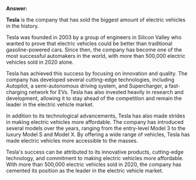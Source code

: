 

**Answer:**

**Tesla** is the company that has sold the biggest amount of electric vehicles in the history.

Tesla was founded in 2003 by a group of engineers in Silicon Valley who wanted to prove that electric vehicles could be better than traditional gasoline-powered cars. Since then, the company has become one of the most successful automakers in the world, with more than 500,000 electric vehicles sold in 2020 alone.

Tesla has achieved this success by focusing on innovation and quality. The company has developed several cutting-edge technologies, including Autopilot, a semi-autonomous driving system, and Supercharger, a fast-charging network for EVs. Tesla has also invested heavily in research and development, allowing it to stay ahead of the competition and remain the leader in the electric vehicle market.

In addition to its technological advancements, Tesla has also made strides in making electric vehicles more affordable. The company has introduced several models over the years, ranging from the entry-level Model 3 to the luxury Model S and Model X. By offering a wide range of vehicles, Tesla has made electric vehicles more accessible to the masses.

Tesla's success can be attributed to its innovative products, cutting-edge technology, and commitment to making electric vehicles more affordable. With more than 500,000 electric vehicles sold in 2020, the company has cemented its position as the leader in the electric vehicle market.
